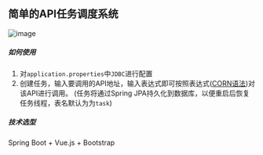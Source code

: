 简单的API任务调度系统
------------
![image](https://raw.githubusercontent.com/lihengming/simple-web-scheduler/master/ui.jpg)

##### 如何使用

1. 对```application.properties```中```JDBC```进行配置
2. 创建任务，输入要调用的API地址，输入表达式即可按照表达式([CORN语法](https://www.baidu.com/s?wd=corn%E8%A1%A8%E8%BE%BE%E5%BC%8F&rsv_spt=1&rsv_iqid=0xcc7f668f00002243&issp=1&f=8&rsv_bp=1&rsv_idx=2&ie=utf-8&rqlang=cn&tn=baiduhome_pg&rsv_enter=1&oq=%2526lt%253BORN&rsv_t=cc93cyAGHuQwt0Td0k4lDhdRnm2%2BmFPcFlwDKYfic%2F2OEDcLeDO%2BxVKJDXuEIXibh%2BL6&inputT=3570&rsv_pq=e75fffd200001119&rsv_sug3=63&rsv_sug1=39&rsv_sug7=100&rsv_sug2=0&rsv_sug4=3570))对该API进行调用。
(任务将通过Spring JPA持久化到数据库，以便重启后恢复任务线程，表名默认为为```task```)

##### 技术选型

Spring Boot + Vue.js + Bootstrap
